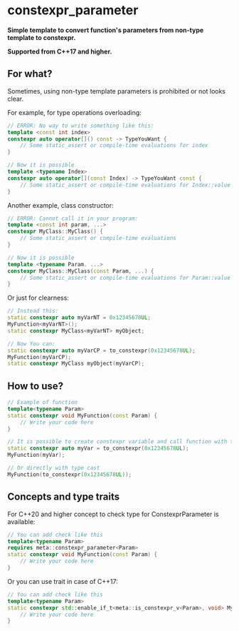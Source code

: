 # constexpr_parameter

**Simple template to convert function's parameters from non-type template to constexpr.**

**Supported from C++17 and higher.**

## For what?

Sometimes, using non-type template parameters is prohibited or not looks clear.

For example, for type operations overloading:

```cpp
// ERROR: No way to write something like this:
template <const int index>
constexpr auto operator[]() const -> TypeYouWant {
    // Some static_assert or compile-time evaluations for index
}

// Now it is possible
template <typename Index>
constexpr auto operator[](const Index) -> TypeYouWant const {
    // Some static_assert or compile-time evaluations for Index::value
}
```

Another example, class constructor:

```cpp
// ERROR: Cannot call it in your program:
template <const int param, ...>
constexpr MyClass::MyClass() {
    // Some static_assert or compile-time evaluations
}

// Now it is possible
template <typename Param. ...>
constexpr MyClass::MyClass(const Param, ...) {
    // Some static_assert or compile-time evaluations for Param::value
}
```

Or just for clearness:

```cpp
// Instead this:
static constexpr auto myVarNT = 0x12345678UL;
MyFunction<myVarNT>();
static constexpr MyClass<myVarNT> myObject;

// Now You can:
static constexpr auto myVarCP = to_constexpr(0x12345678UL);
MyFunction(myVarCP);
static constexpr MyClass myObject(myVarCP);
```

## How to use?

```cpp
// Example of function
template<typename Param>
static constexpr void MyFunction(const Param) {
    // Write your code here
}

// It is possible to create constexpr variable and call function with this:
static constexpr auto myVar = to_constexpr(0x12345678UL);
MyFunction(myVar);

// Or directly with type cast
MyFunction(to_constexpr(0x12345678UL));
```

## Concepts and type traits

For C++20 and higher concept to check type for ConstexprParameter is available:

```cpp
// You can add check like this
template<typename Param>
requires meta::constexpr_parameter<Param>
static constexpr void MyFunction(const Param) {
    // Write your code here
}
```

Or you can use trait in case of C++17:

```cpp
// You can add check like this
template<typename Param>
static constexpr std::enable_if_t<meta::is_constexpr_v<Param>, void> MyFunction(const Param) {
    // Write your code here
}
```
